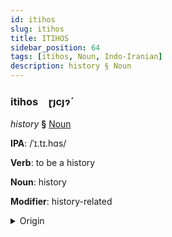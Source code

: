 ```yaml
---
id: itihos
slug: itihos
title: ITIHOS
sidebar_position: 64
tags: [itihos, Noun, Indo-Iranian]
description: history § Noun
---
```


### itihos&emsp;<span kind="abugida">ɽȷcȷɂ́</span>

*history* **§** [Noun](../../tags/Noun)

**IPA**: /ˈɪ.tɪ.hɑs/

**Verb**: to be a history

**Noun**: history

**Modifier**: history-related

<details>
    <summary>Origin</summary>
    Hindi इतिहास itihās [ɪ.t̪ɪ.ɦäːs]<br/>
    <em>Indo-Iranian Language Family</em>
</details>
